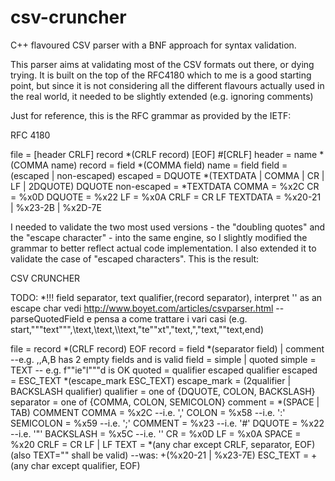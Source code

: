 # csv-cruncher
C++ flavoured CSV parser with a BNF approach for syntax validation. 

This parser aims at validating most of the CSV formats out there, or dying trying.
It is built on the top of the RFC4180 which to me is a good starting point,
but since it is not considering all the different flavours actually used in the real world,
it needed to be slightly extended (e.g. ignoring comments)

Just for reference, this is the RFC grammar as provided by the IETF:

RFC 4180

file        = [header CRLF] record *(CRLF record) [EOF] #[CRLF]
header      = name *(COMMA name)
record      = field *(COMMA field)
name        = field
field       = (escaped | non-escaped)
escaped     = DQUOTE *(TEXTDATA | COMMA | CR | LF | 2DQUOTE) DQUOTE
non-escaped = *TEXTDATA
COMMA       = %x2C
CR          = %x0D 
DQUOTE      = %x22 
LF          = %x0A 
CRLF        = CR LF 
TEXTDATA    = %x20-21 | %x23-2B | %x2D-7E

I needed to validate the two most used versions - the "doubling quotes" and 
the "escape character" - into the same engine, so I slightly modified 
the grammar to better reflect actual code implementation. I also extended it
to validate the case of "escaped characters". This is the result:

CSV CRUNCHER 

TODO:
*!!! field separator, text qualifier,(record separator), interpret '\' as an escape char
vedi http://www.boyet.com/articles/csvparser.html  --  parseQuotedField
e pensa a come trattare i vari casi
(e.g. start,"""text""",\text,\\text,\\\text,"te""xt","text,","text,""text,end)

file        = record *(CRLF record) EOF
record      = field *(separator field) | comment --e.g. ,,A,B has 2 empty fields and is valid
field       = simple | quoted
simple      = TEXT -- e.g. f""ie"l"""d is OK
quoted      = qualifier escaped qualifier
escaped     = ESC_TEXT *(escape_mark ESC_TEXT)
escape_mark = (2qualifier | BACKSLASH qualifier)
qualifier   = one of {DQUOTE, COLON, BACKSLASH}
separator   = one of {COMMA, COLON, SEMICOLON}
comment     = *(SPACE | TAB) COMMENT
COMMA       = %x2C --i.e. ','
COLON       = %x58 --i.e. ':'
SEMICOLON   = %x59 --i.e. ';'
COMMENT     = %x23 --i.e. '#'
DQUOTE      = %x22 --i.e. '"'
BACKSLASH   = %x5C --i.e. '\'
CR          = %x0D 
LF          = %x0A 
SPACE       = %x20
CRLF        = CR LF | LF
TEXT        = *(any char except CRLF, separator, EOF) (also TEXT="" shall be valid) --was: +(%x20-21 | %x23-7E)
ESC_TEXT    = +(any char except qualifier, EOF)

